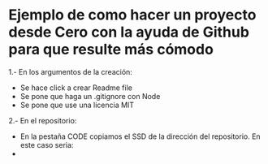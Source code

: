 # Ejemplo de como hacer un proyecto desde Cero con la ayuda de Github para que resulte más cómodo
1.- En los argumentos de la creación:
  * Se hace click a crear Readme file
  * Se pone que haga un .gitignore con Node
  * Se pone que use una licencia MIT
    
2.- En el repositorio:
  * En la pestaña CODE copiamos el SSD de la dirección del repositorio. En este caso seria: 
  * 
